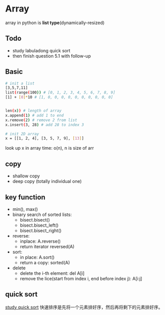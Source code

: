 # Array
array in python is **list type**(dynamically-resized)

## Todo
- study labuladong quick sort
- then finish question 5.1 with follow-up

## Basic
```sh
# init a list
[3,5,7,11]
list(range(100)) # [0, 1, 2, 3, 4, 5, 6, 7, 8, 9]
[1] + [0]*10 # [1, 0, 0, 0, 0, 0, 0, 0, 0, 0, 0]


len(x)) # length of array
x.append(1) # add 1 to end
x.remove(2) # remove 2 from list
x.insert(3, 28) # add 28 to index 3

# init 2D array
x = [[1, 2, 4], [3, 5, 7, 9], [13]]
```

look up x in array time: o(n), n is size of arr

## copy
- shallow copy
- deep copy (totally individual one)

## key function
- min(), max()
- binary search of sorted lists: 
  - bisect.bisect()
  - bisect.bisect_left()
  - bisect.bisect_right()
- reverse: 
  - inplace: A.reverse()
  - return iterator reversed(A)
- sort: 
  - in place: A.sort()
  - return a copy: sorted(A)
- delete 
  - delete the i-th element: del A[i]
  - remove the lice(start from index i, end before index j): A[i:j]

## quick sort
[study quick sort](https://mp.weixin.qq.com/s?__biz=MzAxODQxMDM0Mw==&mid=2247496139&idx=1&sn=b0aca0f2b98e23495c9bd13bb4d90e40&chksm=9bd40fc3aca386d5687dc10ddb1034b71df7584add74c4eb5ab95bbcc2da58cf8402507fad24&scene=178&cur_album_id=1318883740306948097#rd)
快速排序是先将一个元素排好序，然后再将剩下的元素排好序。